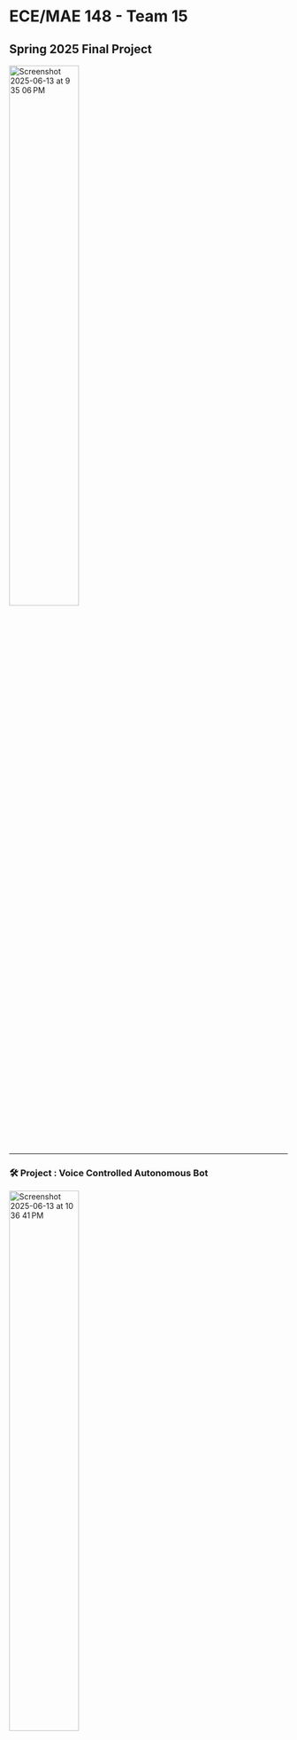 # ECE/MAE 148 - Team 15  
## Spring 2025 Final Project

<img style="width: 50%;" alt="Screenshot 2025-06-13 at 9 35 06 PM" src="https://github.com/user-attachments/assets/c1025ec2-f250-47fe-bab5-4b1ef2d3aeb1" />

---

### 🛠️ Project : Voice Controlled Autonomous Bot
<img style="width: 50%;" alt="Screenshot 2025-06-13 at 10 36 41 PM" src="https://github.com/user-attachments/assets/13300ca1-a6e6-4255-a381-541936cc506f" />


---

### 👥 Team Members:
- **Pranav Kambhampati** (ECE)  
- **Athena Wu** (ECE)  
- **Sebastian Castaneda** (ECE)  
- **Sujaan Mukherjee** (MAE)

---

## Project Overview / Proposal
The goal of our project is to build a voice-controlled robot, inspired by real-world applications of voice-controlled wheelchairs to asssit individuals with mobility impairments. Our robot recognizes and executes voice commands with LLM models and idetnfifies and avoid obstacles using lidars. The robot ecognizes and executes voice commands such as “forward”, “backward”, “stop.” The robot integrates speech recognition, sensor-based obstacle avoidance, and autonomous decision-making using ROS.

---

## What We Promised
### Promised Features
- Car/VESC acts upon prompt input, control speed, duration, angle
- LLM voice recognition - prompt to parse into params
- Lidar Integration to identify obstacle 
- Reaction upon obstacle identification (stop), provide feedback to user 
- More complex reaction upon obstacle identification (costmap)

---

## Demonstrations
Embed or link demo videos here:

- [Demo Video 1: Controlling the robot with voice command](https://youtube.com/shorts/sKy2-RqtOS4?feature=share)
- [Demo Video 2: Robot avoiding the wall on the left while not running into pedestrian on the right](https://www.youtubeeducation.com/watch?v=NgpsvB51Ezo)
- [Demo Video 3: Robot going around an obstacle](https://youtu.be/sVomLy_VWWM)

---

## Final Project Presentation
[Link to the slide](https://docs.google.com/presentation/d/16F6ugTsulLBXcFYbssiPY11haiGuQK-PavjkXhjKuz0/edit?usp=sharing)
